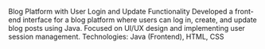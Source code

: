Blog Platform with User Login and Update Functionality
  Developed a front-end interface for a blog platform where users can log in, create, and update blog posts using Java. 
  Focused on UI/UX design and implementing user session management. 
  Technologies: Java (Frontend), HTML, CSS 
